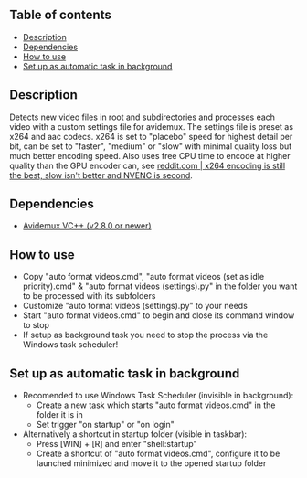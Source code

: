 ## Table of contents
* [Description](#description)
* [Dependencies](#dependencies)
* [How to use](#how-to-use)
* [Set up as automatic task in background](#set-up-as-automatic-task-in-background)


## Description
Detects new video files in root and subdirectories and processes each video with a custom settings file for avidemux. The settings file is preset as x264 and aac codecs. x264 is set to "placebo" speed for highest detail per bit, can be set to "faster", "medium" or "slow" with minimal quality loss but much better encoding speed. Also uses free CPU time to encode at higher quality than the GPU encoder can, see [reddit.com | x264 encoding is still the best, slow isn't better and NVENC is second](https://www.reddit.com/r/Twitch/comments/c8ec2h/guide_x264_encoding_is_still_the_best_slow_isnt/?rdt=38004).

## Dependencies
- [Avidemux VC++ (v2.8.0 or newer)](https://sourceforge.net/projects/avidemux/files/avidemux/2.8.1/Avidemux_2.8.1%20VC%2B%2B%2064bits.exe/download)

## How to use
- Copy "auto format videos.cmd", "auto format videos (set as idle priority).cmd" & "auto format videos (settings).py" in the folder you want to be processed with its subfolders
- Customize "auto format videos (settings).py" to your needs
- Start "auto format videos.cmd" to begin and close its command window to stop
- If setup as background task you need to stop the process via the Windows task scheduler!

## Set up as automatic task in background
- Recomended to use Windows Task Scheduler (invisible in background):
  - Create a new task which starts "auto format videos.cmd" in the folder it is in
  - Set trigger "on startup" or "on login"
- Alternatively a shortcut in startup folder (visible in taskbar):
  - Press [WIN] + [R] and enter "shell:startup"
  - Create a shortcut of "auto format videos.cmd", configure it to be launched minimized and move it to the opened startup folder
